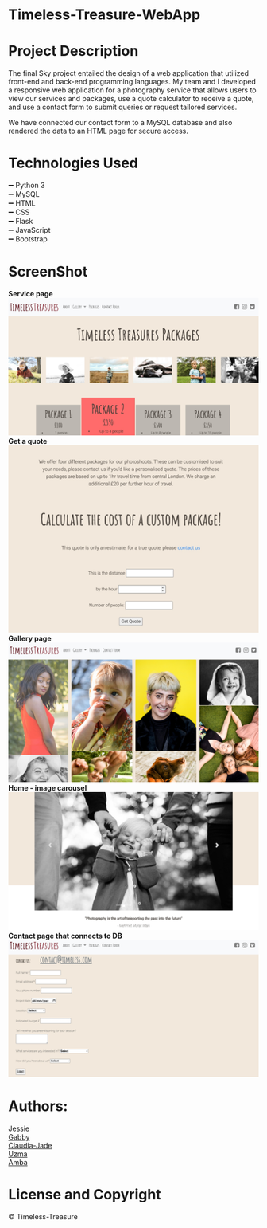 # Timeless-Treasure-WebApp

# **Project Description**

The final Sky project entailed the design of a web application that utilized front-end and back-end programming languages. 
My team and I developed a responsive web application for a photography service that allows users to view our services and packages, 
use a quote calculator to receive a quote, and use a contact form to submit queries or request tailored services.

We have connected our contact form to a MySQL database and also rendered the data to an HTML page for secure access.

# **Technologies Used**
➖ Python 3 <br />
➖ MySQL  <br />
➖ HTML <br />
➖ CSS <br />
➖ Flask <br />
➖ JavaScript <br />
➖ Bootstrap <br />

# **ScreenShot** <br />

**Service page** <br />
![index.html screenshot](application/static/images/Readme_img/readme_img1.jpg)
**Get a quote** <br />
![index.html screenshot](application/static/images/Readme_img/readme_img2.jpg)
**Gallery page** <br />
![index.html screenshot](application/static/images/Readme_img/readme_img5.jpg)
**Home - image carousel** <br />
![index.html screenshot](application/static/images/Readme_img/readme_img3.jpg)
**Contact page that connects to DB** <br />
![index.html screenshot](application/static/images/Readme_img/readme_img4.jpg)

# **Authors:**
[Jessie](https://github.com/KingJessie) <br />
[Gabby](https://github.com/gab-bernotaite) <br />
[Claudia-Jade](https://github.com/Claudia-Jade) <br />
[Uzma](https://github.com/uzmaazhar786) <br />
[Amba](https://github.com) <br />

# License and Copyright 
© Timeless-Treasure